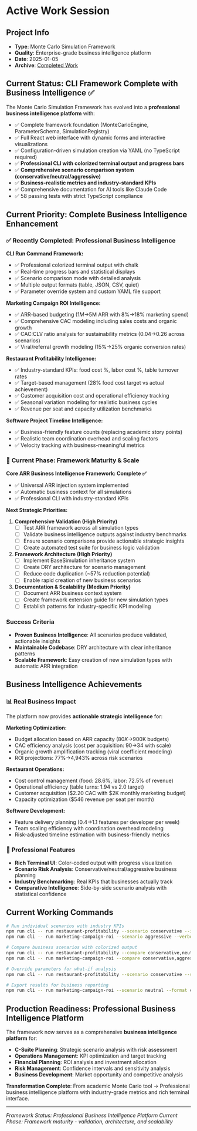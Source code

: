 # Active Work Session

## Project Info
- **Type**: Monte Carlo Simulation Framework
- **Quality**: Enterprise-grade business intelligence platform
- **Date**: 2025-01-05
- **Archive**: [Completed Work](archive/COMPLETED_WORK.md)

## Current Status: CLI Framework Complete with Business Intelligence ✅

The Monte Carlo Simulation Framework has evolved into a **professional business intelligence platform** with:
- ✅ Complete framework foundation (MonteCarloEngine, ParameterSchema, SimulationRegistry)
- ✅ Full React web interface with dynamic forms and interactive visualizations
- ✅ Configuration-driven simulation creation via YAML (no TypeScript required)
- ✅ **Professional CLI with colorized terminal output and progress bars**
- ✅ **Comprehensive scenario comparison system (conservative/neutral/aggressive)**
- ✅ **Business-realistic metrics and industry-standard KPIs**
- ✅ Comprehensive documentation for AI tools like Claude Code
- ✅ 58 passing tests with strict TypeScript compliance

## Current Priority: Complete Business Intelligence Enhancement

### ✅ **Recently Completed: Professional Business Intelligence**

**CLI Run Command Framework:**
- ✅ Professional colorized terminal output with chalk
- ✅ Real-time progress bars and statistical displays
- ✅ Scenario comparison mode with detailed analysis
- ✅ Multiple output formats (table, JSON, CSV, quiet)
- ✅ Parameter override system and custom YAML file support

**Marketing Campaign ROI Intelligence:**
- ✅ ARR-based budgeting ($1M→$5M ARR with 8%→18% marketing spend)
- ✅ Comprehensive CAC modeling including sales costs and organic growth
- ✅ CAC:CLV ratio analysis for sustainability metrics (0.04→0.26 across scenarios)
- ✅ Viral/referral growth modeling (15%→25% organic conversion rates)

**Restaurant Profitability Intelligence:**
- ✅ Industry-standard KPIs: food cost %, labor cost %, table turnover rates
- ✅ Target-based management (28% food cost target vs actual achievement)
- ✅ Customer acquisition cost and operational efficiency tracking
- ✅ Seasonal variation modeling for realistic business cycles
- ✅ Revenue per seat and capacity utilization benchmarks

**Software Project Timeline Intelligence:**
- ✅ Business-friendly feature counts (replacing academic story points)
- ✅ Realistic team coordination overhead and scaling factors
- ✅ Velocity tracking with business-meaningful metrics

### 🎯 **Current Phase: Framework Maturity & Scale**

**Core ARR Business Intelligence Framework: Complete ✅**
- ✅ Universal ARR injection system implemented
- ✅ Automatic business context for all simulations
- ✅ Professional CLI with industry-standard KPIs

**Next Strategic Priorities:**

1. **Comprehensive Validation (High Priority)**
   - [ ] Test ARR framework across all simulation types
   - [ ] Validate business intelligence outputs against industry benchmarks
   - [ ] Ensure scenario comparisons provide actionable strategic insights
   - [ ] Create automated test suite for business logic validation

2. **Framework Architecture (High Priority)**
   - [ ] Implement BaseSimulation inheritance system
   - [ ] Create DRY architecture for scenario management
   - [ ] Reduce code duplication (~57% reduction potential)
   - [ ] Enable rapid creation of new business scenarios

3. **Documentation & Scalability (Medium Priority)**
   - [ ] Document ARR business context system
   - [ ] Create framework extension guide for new simulation types
   - [ ] Establish patterns for industry-specific KPI modeling

### Success Criteria
- **Proven Business Intelligence**: All scenarios produce validated, actionable insights
- **Maintainable Codebase**: DRY architecture with clear inheritance patterns
- **Scalable Framework**: Easy creation of new simulation types with automatic ARR integration

## Business Intelligence Achievements

### 📊 **Real Business Impact**
The platform now provides **actionable strategic intelligence** for:

**Marketing Optimization:**
- Budget allocation based on ARR capacity ($80K→$900K budgets)
- CAC efficiency analysis (cost per acquisition: $90→$34 with scale)
- Organic growth amplification tracking (viral coefficient modeling)
- ROI projections: 77%→4,943% across risk scenarios

**Restaurant Operations:**
- Cost control management (food: 28.6%, labor: 72.5% of revenue)
- Operational efficiency (table turns: 1.94 vs 2.0 target)
- Customer acquisition ($2.20 CAC with $2K monthly marketing budget)
- Capacity optimization ($546 revenue per seat per month)

**Software Development:**
- Feature delivery planning (0.4→1.1 features per developer per week)
- Team scaling efficiency with coordination overhead modeling
- Risk-adjusted timeline estimation with business-friendly metrics

### 🎯 **Professional Features**
- **Rich Terminal UI**: Color-coded output with progress visualization
- **Scenario Risk Analysis**: Conservative/neutral/aggressive business planning
- **Industry Benchmarking**: Real KPIs that businesses actually track
- **Comparative Intelligence**: Side-by-side scenario analysis with statistical confidence

## Current Working Commands

```bash
# Run individual scenarios with industry KPIs
npm run cli -- run restaurant-profitability --scenario conservative --iterations 100
npm run cli -- run marketing-campaign-roi --scenario aggressive --verbose

# Compare business scenarios with colorized output  
npm run cli -- run restaurant-profitability --compare conservative,neutral,aggressive
npm run cli -- run marketing-campaign-roi --compare conservative,aggressive --output comparison.json

# Override parameters for what-if analysis
npm run cli -- run restaurant-profitability --scenario conservative --seatingCapacity 80 --averageTicket 40

# Export results for business reporting
npm run cli -- run marketing-campaign-roi --scenario neutral --format csv --output marketing-analysis.csv
```

## Production Readiness: Professional Business Intelligence Platform

The framework now serves as a comprehensive **business intelligence platform** for:
- **C-Suite Planning**: Strategic scenario analysis with risk assessment
- **Operations Management**: KPI optimization and target tracking
- **Financial Planning**: ROI analysis and investment allocation
- **Risk Management**: Confidence intervals and sensitivity analysis
- **Business Development**: Market opportunity and competitive analysis

**Transformation Complete**: From academic Monte Carlo tool → Professional business intelligence platform with industry-grade metrics and rich terminal interface.

---
*Framework Status: Professional Business Intelligence Platform*
*Current Phase: Framework maturity - validation, architecture, and scalability*